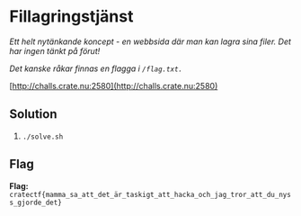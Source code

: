 # Fillagringstjänst
*Ett helt nytänkande koncept - en webbsida där man kan lagra sina filer. Det har ingen tänkt på förut!*

*Det kanske råkar finnas en flagga i `/flag.txt.`*

[http://challs.crate.nu:2580](http://challs.crate.nu:2580)

## Solution
1. `./solve.sh`


## Flag
**Flag:** `cratectf{mamma_sa_att_det_är_taskigt_att_hacka_och_jag_tror_att_du_nyss_gjorde_det}`
